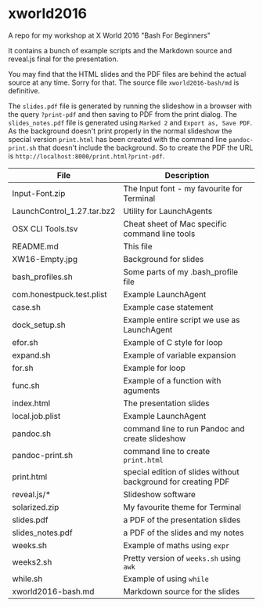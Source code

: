# xworld2016

A repo for my workshop at X World 2016 "Bash For Beginners"

It contains a bunch of example scripts and the Markdown source and
reveal.js final for the presentation.

You may find that the HTML slides and the PDF files are behind the
actual source at any time. Sorry for that. The source file
`xworld2016-bash/md` is definitive.

The `slides.pdf` file is generated by running the slideshow in  a
browser with the query `?print-pdf` and then saving to PDF from the
print dialog. The `slides_notes.pdf` file is generated using `Marked
2` and `Export as, Save PDF`. As the background doesn't print properly
in the normal slideshow the special version `print.html` has been created
with the command line `pandoc-print.sh` that doesn't include the background.
So to create the PDF the URL is `http://localhost:8000/print.html?print-pdf`.

| File | Description |
| ------ | ------------------------------------------ |
| Input-Font.zip | The Input font - my favourite for Terminal |
| LaunchControl_1.27.tar.bz2 | Utility for LaunchAgents |
| OSX CLI Tools.tsv | Cheat sheet of Mac specific command line tools |
| README.md | This file |
| XW16-Empty.jpg | Background for slides |
| bash_profiles.sh | Some parts of my .bash_profile file |
| com.honestpuck.test.plist | Example LaunchAgent  |
| case.sh | Example case statement |
| dock_setup.sh | Example entire script we use as LaunchAgent |
| efor.sh| Example of C style for loop |
| expand.sh | Example of variable expansion |
| for.sh | Example for loop |
| func.sh | Example of a function with aguments |
| index.html | The presentation slides |
| local.job.plist | Example LaunchAgent |
| pandoc.sh | command line to run Pandoc and create slideshow |
| pandoc-print.sh | command line to create `print.html` |
| print.html | special edition of slides without background for creating PDF |
| reveal.js/* | Slideshow software |
| solarized.zip | My favourite theme for Terminal |
| slides.pdf | a PDF of the presentation slides |
| slides_notes.pdf | a PDF of the slides and my notes |
| weeks.sh |  Example of maths using `expr` |
| weeks2.sh | Pretty version of `weeks.sh` using `awk` |
| while.sh | Example of using `while` |
| xworld2016-bash.md | Markdown source for the slides |
